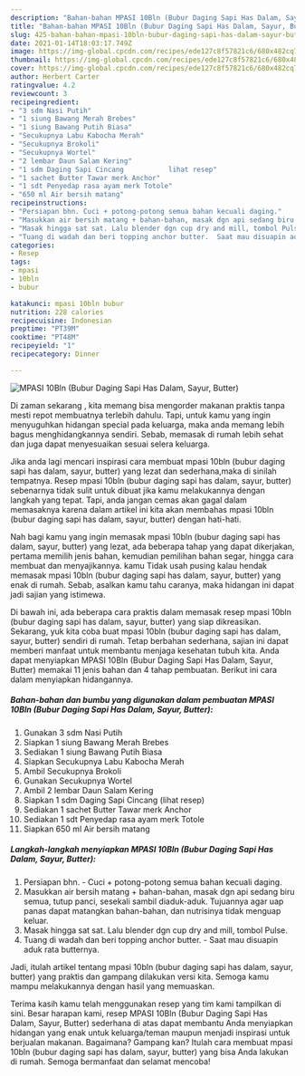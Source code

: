 ```yaml
---
description: "Bahan-bahan MPASI 10Bln (Bubur Daging Sapi Has Dalam, Sayur, Butter) Sederhana dan Mudah Dibuat"
title: "Bahan-bahan MPASI 10Bln (Bubur Daging Sapi Has Dalam, Sayur, Butter) Sederhana dan Mudah Dibuat"
slug: 425-bahan-bahan-mpasi-10bln-bubur-daging-sapi-has-dalam-sayur-butter-sederhana-dan-mudah-dibuat
date: 2021-01-14T18:03:17.749Z
image: https://img-global.cpcdn.com/recipes/ede127c8f57821c6/680x482cq70/mpasi-10bln-bubur-daging-sapi-has-dalam-sayur-butter-foto-resep-utama.jpg
thumbnail: https://img-global.cpcdn.com/recipes/ede127c8f57821c6/680x482cq70/mpasi-10bln-bubur-daging-sapi-has-dalam-sayur-butter-foto-resep-utama.jpg
cover: https://img-global.cpcdn.com/recipes/ede127c8f57821c6/680x482cq70/mpasi-10bln-bubur-daging-sapi-has-dalam-sayur-butter-foto-resep-utama.jpg
author: Herbert Carter
ratingvalue: 4.2
reviewcount: 3
recipeingredient:
- "3 sdm Nasi Putih"
- "1 siung Bawang Merah Brebes"
- "1 siung Bawang Putih Biasa"
- "Secukupnya Labu Kabocha Merah"
- "Secukupnya Brokoli"
- "Secukupnya Wortel"
- "2 lembar Daun Salam Kering"
- "1 sdm Daging Sapi Cincang           lihat resep"
- "1 sachet Butter Tawar merk Anchor"
- "1 sdt Penyedap rasa ayam merk Totole"
- "650 ml Air bersih matang"
recipeinstructions:
- "Persiapan bhn. Cuci + potong-potong semua bahan kecuali daging."
- "Masukkan air bersih matang + bahan-bahan, masak dgn api sedang biru semua, tutup panci, sesekali sambil diaduk-aduk. Tujuannya agar uap panas dapat matangkan bahan-bahan, dan nutrisinya tidak menguap keluar."
- "Masak hingga sat sat. Lalu blender dgn cup dry and mill, tombol Pulse."
- "Tuang di wadah dan beri topping anchor butter.  Saat mau disuapin aduk rata butternya."
categories:
- Resep
tags:
- mpasi
- 10bln
- bubur

katakunci: mpasi 10bln bubur 
nutrition: 228 calories
recipecuisine: Indonesian
preptime: "PT39M"
cooktime: "PT48M"
recipeyield: "1"
recipecategory: Dinner

---
```



![MPASI 10Bln (Bubur Daging Sapi Has Dalam, Sayur, Butter)](https://img-global.cpcdn.com/recipes/ede127c8f57821c6/680x482cq70/mpasi-10bln-bubur-daging-sapi-has-dalam-sayur-butter-foto-resep-utama.jpg)

Di zaman  sekarang , kita memang bisa mengorder makanan praktis tanpa mesti repot membuatnya terlebih dahulu. Tapi, untuk kamu yang ingin menyuguhkan hidangan special pada keluarga, maka anda memang lebih bagus menghidangkannya sendiri. Sebab, memasak di rumah lebih sehat dan juga dapat menyesuaikan sesuai selera keluarga.

Jika anda lagi mencari inspirasi cara membuat mpasi 10bln (bubur daging sapi has dalam, sayur, butter) yang lezat dan sederhana,maka di sinilah tempatnya. Resep mpasi 10bln (bubur daging sapi has dalam, sayur, butter)  sebenarnya tidak sulit untuk dibuat jika kamu melakukannya dengan langkah yang tepat. Tapi, anda jangan cemas akan gagal dalam memasaknya 
karena dalam artikel ini kita akan membahas mpasi 10bln (bubur daging sapi has dalam, sayur, butter) dengan hati-hati.  



Nah bagi kamu yang ingin memasak mpasi 10bln (bubur daging sapi has dalam, sayur, butter) yang lezat, ada beberapa tahap yang dapat dikerjakan, pertama memilih jenis bahan, kemudian pemilihan bahan segar, hingga cara membuat dan menyajikannya. kamu Tidak usah pusing kalau hendak memasak mpasi 10bln (bubur daging sapi has dalam, sayur, butter) yang enak di rumah. Sebab, asalkan kamu  tahu caranya, maka hidangan ini dapat jadi sajian yang istimewa.

Di bawah ini, ada beberapa cara praktis  dalam memasak resep mpasi 10bln (bubur daging sapi has dalam, sayur, butter) yang siap dikreasikan. Sekarang, yuk kita coba buat mpasi 10bln (bubur daging sapi has dalam, sayur, butter) sendiri di rumah. Tetap berbahan sederhana, sajian ini dapat memberi manfaat untuk membantu menjaga kesehatan tubuh kita. Anda dapat menyiapkan MPASI 10Bln (Bubur Daging Sapi Has Dalam, Sayur, Butter) memakai 11 jenis bahan dan 4 tahap pembuatan. Berikut ini cara dalam menyiapkan hidangannya.

<!--inarticleads1-->

##### Bahan-bahan dan bumbu yang digunakan dalam pembuatan MPASI 10Bln (Bubur Daging Sapi Has Dalam, Sayur, Butter):

1. Gunakan 3 sdm Nasi Putih
1. Siapkan 1 siung Bawang Merah Brebes
1. Sediakan 1 siung Bawang Putih Biasa
1. Siapkan Secukupnya Labu Kabocha Merah
1. Ambil Secukupnya Brokoli
1. Gunakan Secukupnya Wortel
1. Ambil 2 lembar Daun Salam Kering
1. Siapkan 1 sdm Daging Sapi Cincang           (lihat resep)
1. Sediakan 1 sachet Butter Tawar merk Anchor
1. Sediakan 1 sdt Penyedap rasa ayam merk Totole
1. Siapkan 650 ml Air bersih matang




<!--inarticleads2-->

##### Langkah-langkah menyiapkan MPASI 10Bln (Bubur Daging Sapi Has Dalam, Sayur, Butter):

1. Persiapan bhn. - Cuci + potong-potong semua bahan kecuali daging.
1. Masukkan air bersih matang + bahan-bahan, masak dgn api sedang biru semua, tutup panci, sesekali sambil diaduk-aduk. Tujuannya agar uap panas dapat matangkan bahan-bahan, dan nutrisinya tidak menguap keluar.
1. Masak hingga sat sat. Lalu blender dgn cup dry and mill, tombol Pulse.
1. Tuang di wadah dan beri topping anchor butter.  - Saat mau disuapin aduk rata butternya.




Jadi, itulah artikel tentang  mpasi 10bln (bubur daging sapi has dalam, sayur, butter)  yang praktis dan gampang dilakukan versi kita. Semoga kamu mampu melakukannya dengan hasil yang memuaskan. 

Terima kasih kamu telah menggunakan resep yang tim kami tampilkan di sini. Besar harapan kami, resep  MPASI 10Bln (Bubur Daging Sapi Has Dalam, Sayur, Butter) sederhana di atas dapat membantu Anda menyiapkan hidangan yang enak untuk keluarga/teman maupun menjadi inspirasi untuk berjualan makanan. Bagaimana? Gampang kan? Itulah cara membuat mpasi 10bln (bubur daging sapi has dalam, sayur, butter) yang bisa Anda lakukan di rumah. Semoga bermanfaat dan selamat mencoba!

